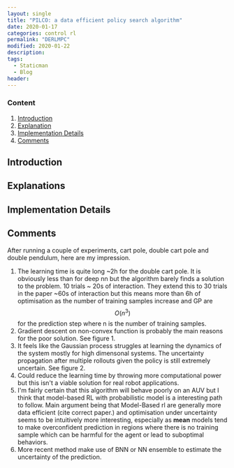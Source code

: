 ```yaml
---
layout: single
title: "PILCO: a data efficient policy search algorithm"
date: 2020-01-17
categories: control rl
permalink: "DERLMPC"
modified: 2020-01-22
description:
tags:
  - Staticman
  - Blog
header:
---
```


### Content
 1. [Introduction](#sec:intro)
 2. [Explanation](#sec:expl)
 3. [Implementation Details](#sec:impl)
 4. [Comments](#sec:disc)



## Introduction<a name="sec:intro"></a>

## Explanations<a name="sec:expl"></a>

## Implementation Details<a name="sec:impl"></a>

## Comments<a name="sec:disc"></a>

After running a couple of experiments, cart pole, double cart pole and double
pendulum, here are my impression. 
  1. The learning time is quite long ~2h for the double cart pole. It is
     obviously less than for deep nn but the algorithm barely finds a solution
     to the problem. 10 trials ~ 20s of interaction. They extend this to 30
     trials in the paper ~60s of interaction but this means more than 6h of
     optimisation as the number of training samples increase and GP are
     $$O(n^3)$$ for the prediction step where n is the number of training samples.
  2. Gradient descent on non-convex function is probably the main reasons for
     the poor solution. See figure 1.
  3. It feels like the Gaussian process struggles at learning the dynamics of the
     system mostly for high dimensonal systems. The uncertainty propagation after multiple rollouts given the
     policy is still extremely uncertain. See figure 2.
  4. Could reduce the learning time by throwing more computational power but
     this isn't a viable solution for real robot applications.
  5. I'm fairly certain that this algorithm will behave poorly on an AUV but I
     think that model-based RL with probabilistic model is a interesting path to
     follow. Main argument being that Model-Based rl are generally more data
     efficient (cite correct paper.) and optimisation under uncertainty seems to
     be intuitively more interesting, especially as **mean** models tend to make
     overconfident prediction in regions where there is no training sample which
     can be harmful for the agent or lead to suboptimal behaviors.
  6. More recent method make use of BNN or NN ensemble to estimate the
     uncertainty of the prediction. 

